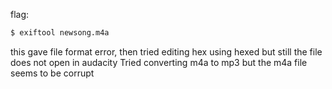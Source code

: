 flag: 
```bash
$ exiftool newsong.m4a
```

this gave file format error, then tried editing hex using hexed but still the file does not open in audacity
Tried converting m4a to mp3 but the m4a file seems to be corrupt